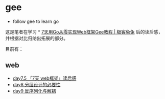 # gee
- follow gee to learn go

这是笔者在学习 * [7天用Go从零实现Web框架Gee教程 | 极客兔兔](https://geektutu.com/post/gee.html) 后的读后感，并根据对比归纳出拓展的部分。

目前有：
## web
- [day7.5 「7天 web框架」读后感](https://niluan304.github.io/p/gee-web-day7.5-7天-web框架读后感/)
- [day8 分层设计的必要性](https://niluan304.github.io/p/gee-web-day8-分层设计的必要性/)
- [day9 反序列化与解耦](https://niluan304.github.io/p/gee-web-day9-反序列化与解耦/)
